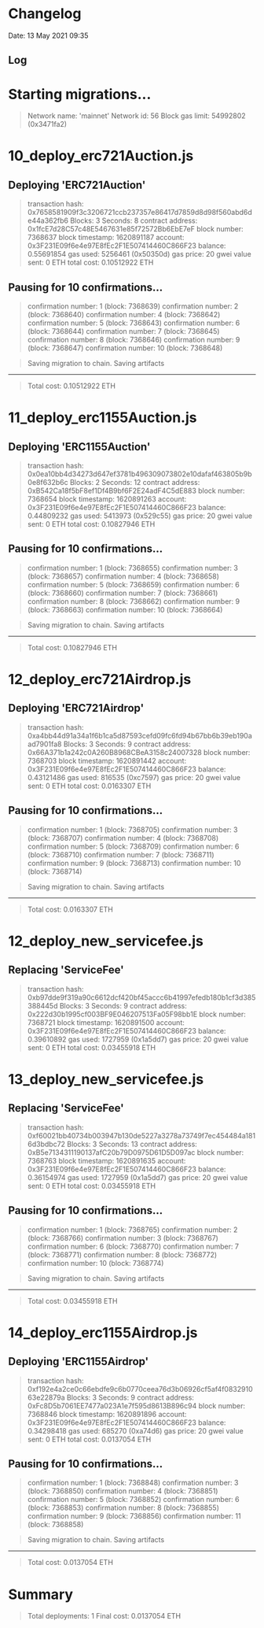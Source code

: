 # Changelog 

Date: 13 May 2021 09:35

## Log

Starting migrations...
======================
> Network name:    'mainnet'
> Network id:      56
> Block gas limit: 54992802 (0x3471fa2)


10_deploy_erc721Auction.js
==========================

   Deploying 'ERC721Auction'
   -------------------------
   > transaction hash:    0x7658581909f3c3206721ccb237357e86417d7859d8d98f560abd6de44a362fb6
   > Blocks: 3            Seconds: 8
   > contract address:    0x1fcE7d28C57c48E5467631e85f72572Bb6EbE7eF
   > block number:        7368637
   > block timestamp:     1620891187
   > account:             0x3F231E09f6e4e97E8fEc2F1E507414460C866F23
   > balance:             0.55691854
   > gas used:            5256461 (0x50350d)
   > gas price:           20 gwei
   > value sent:          0 ETH
   > total cost:          0.10512922 ETH

   Pausing for 10 confirmations...
   -------------------------------
   > confirmation number: 1 (block: 7368639)
   > confirmation number: 2 (block: 7368640)
   > confirmation number: 4 (block: 7368642)
   > confirmation number: 5 (block: 7368643)
   > confirmation number: 6 (block: 7368644)
   > confirmation number: 7 (block: 7368645)
   > confirmation number: 8 (block: 7368646)
   > confirmation number: 9 (block: 7368647)
   > confirmation number: 10 (block: 7368648)

   > Saving migration to chain.
   > Saving artifacts
   -------------------------------------
   > Total cost:          0.10512922 ETH


11_deploy_erc1155Auction.js
===========================

   Deploying 'ERC1155Auction'
   --------------------------
   > transaction hash:    0x0ea10bb4d34273d647ef3781b496309073802e10dafaf463805b9b0e8f632b6c
   > Blocks: 2            Seconds: 12
   > contract address:    0xB542Ca18f5bF8ef1Df4B9bf6F2E24adF4C5dE883
   > block number:        7368654
   > block timestamp:     1620891263
   > account:             0x3F231E09f6e4e97E8fEc2F1E507414460C866F23
   > balance:             0.44809232
   > gas used:            5413973 (0x529c55)
   > gas price:           20 gwei
   > value sent:          0 ETH
   > total cost:          0.10827946 ETH

   Pausing for 10 confirmations...
   -------------------------------
   > confirmation number: 1 (block: 7368655)
   > confirmation number: 3 (block: 7368657)
   > confirmation number: 4 (block: 7368658)
   > confirmation number: 5 (block: 7368659)
   > confirmation number: 6 (block: 7368660)
   > confirmation number: 7 (block: 7368661)
   > confirmation number: 8 (block: 7368662)
   > confirmation number: 9 (block: 7368663)
   > confirmation number: 10 (block: 7368664)

   > Saving migration to chain.
   > Saving artifacts
   -------------------------------------
   > Total cost:          0.10827946 ETH


12_deploy_erc721Airdrop.js
==========================

   Deploying 'ERC721Airdrop'
   -------------------------
   > transaction hash:    0xa4bb44d91a34a1f6b1ca5d87593cefd09fc6fd94b67bb6b39eb190aad7901fa8
   > Blocks: 3            Seconds: 9
   > contract address:    0x66A371b1a242c0A260B8968CBeA3158c24007328
   > block number:        7368703
   > block timestamp:     1620891442
   > account:             0x3F231E09f6e4e97E8fEc2F1E507414460C866F23
   > balance:             0.43121486
   > gas used:            816535 (0xc7597)
   > gas price:           20 gwei
   > value sent:          0 ETH
   > total cost:          0.0163307 ETH

   Pausing for 10 confirmations...
   -------------------------------
   > confirmation number: 1 (block: 7368705)
   > confirmation number: 3 (block: 7368707)
   > confirmation number: 4 (block: 7368708)
   > confirmation number: 5 (block: 7368709)
   > confirmation number: 6 (block: 7368710)
   > confirmation number: 7 (block: 7368711)
   > confirmation number: 9 (block: 7368713)
   > confirmation number: 10 (block: 7368714)

   > Saving migration to chain.
   > Saving artifacts
   -------------------------------------
   > Total cost:           0.0163307 ETH


12_deploy_new_servicefee.js
===========================

   Replacing 'ServiceFee'
   ----------------------
   > transaction hash:    0xb97dde9f319a90c6612dcf420bf45accc6b41997efedb180b1cf3d385388445d
   > Blocks: 3            Seconds: 9
   > contract address:    0x222d30b1995cf003BF9E046207513Fa05F98bb1E
   > block number:        7368721
   > block timestamp:     1620891500
   > account:             0x3F231E09f6e4e97E8fEc2F1E507414460C866F23
   > balance:             0.39610892
   > gas used:            1727959 (0x1a5dd7)
   > gas price:           20 gwei
   > value sent:          0 ETH
   > total cost:          0.03455918 ETH


13_deploy_new_servicefee.js
===========================

   Replacing 'ServiceFee'
   ----------------------
   > transaction hash:    0xf60021bb40734b003947b130de5227a3278a73749f7ec454484a1816d3bdbc72
   > Blocks: 3            Seconds: 13
   > contract address:    0xB5e7134311190137afC20b79D0975D61D5D097ac
   > block number:        7368763
   > block timestamp:     1620891635
   > account:             0x3F231E09f6e4e97E8fEc2F1E507414460C866F23
   > balance:             0.36154974
   > gas used:            1727959 (0x1a5dd7)
   > gas price:           20 gwei
   > value sent:          0 ETH
   > total cost:          0.03455918 ETH

   Pausing for 10 confirmations...
   -------------------------------
   > confirmation number: 1 (block: 7368765)
   > confirmation number: 2 (block: 7368766)
   > confirmation number: 3 (block: 7368767)
   > confirmation number: 6 (block: 7368770)
   > confirmation number: 7 (block: 7368771)
   > confirmation number: 8 (block: 7368772)
   > confirmation number: 10 (block: 7368774)

   > Saving migration to chain.
   > Saving artifacts
   -------------------------------------
   > Total cost:          0.03455918 ETH


14_deploy_erc1155Airdrop.js
===========================

   Deploying 'ERC1155Airdrop'
   --------------------------
   > transaction hash:    0xf192e4a2ce0c66ebdfe9c6b0770ceea76d3b06926cf5af4f083291063e22879a
   > Blocks: 3            Seconds: 9
   > contract address:    0xFc8D5b7061EE7477a023A1e7f595d8613B896c94
   > block number:        7368846
   > block timestamp:     1620891896
   > account:             0x3F231E09f6e4e97E8fEc2F1E507414460C866F23
   > balance:             0.34298418
   > gas used:            685270 (0xa74d6)
   > gas price:           20 gwei
   > value sent:          0 ETH
   > total cost:          0.0137054 ETH

   Pausing for 10 confirmations...
   -------------------------------
   > confirmation number: 1 (block: 7368848)
   > confirmation number: 3 (block: 7368850)
   > confirmation number: 4 (block: 7368851)
   > confirmation number: 5 (block: 7368852)
   > confirmation number: 6 (block: 7368853)
   > confirmation number: 8 (block: 7368855)
   > confirmation number: 9 (block: 7368856)
   > confirmation number: 11 (block: 7368858)

   > Saving migration to chain.
   > Saving artifacts
   -------------------------------------
   > Total cost:           0.0137054 ETH


Summary
=======
> Total deployments:   1
> Final cost:          0.0137054 ETH